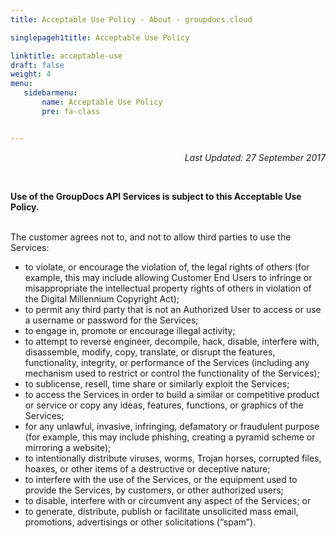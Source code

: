 ```yaml
---
title: Acceptable Use Policy - About - groupdocs.cloud

singlepageh1title: Acceptable Use Policy

linktitle: acceptable-use
draft: false
weight: 4
menu:
   sidebarmenu: 
       name: Acceptable Use Policy
       pre: fa-class


---
```


<div class="siteContentPanel100w">

<p style="text-align: right;"><em>Last Updated: 27 September 2017</em></p>

<div class="clearfix"> </div><div class="clearfix">

**Use of the GroupDocs API Services is subject to this Acceptable Use Policy.**

<div class="clearfix"> </div>The customer agrees not to, and not to allow third parties to use the Services:

- to violate, or encourage the violation of, the legal rights of others (for example, this may include allowing Customer End Users to infringe or misappropriate the intellectual property rights of others in violation of the Digital Millennium Copyright Act);
- to permit any third party that is not an Authorized User to access or use a username or password for the Services;
- to engage in, promote or encourage illegal activity;
- to attempt to reverse engineer, decompile, hack, disable, interfere with, disassemble, modify, copy, translate, or disrupt the features, functionality, integrity, or performance of the Services (including any mechanism used to restrict or control the functionality of the Services);
- to sublicense, resell, time share or similarly exploit the Services;
- to access the Services in order to build a similar or competitive product or service or copy any ideas, features, functions, or graphics of the Services;
- for any unlawful, invasive, infringing, defamatory or fraudulent purpose (for example, this may include phishing, creating a pyramid scheme or mirroring a website);
- to intentionally distribute viruses, worms, Trojan horses, corrupted files, hoaxes, or other items of a destructive or deceptive nature;
- to interfere with the use of the Services, or the equipment used to provide the Services, by customers, or other authorized users;
- to disable, interfere with or circumvent any aspect of the Services; or
- to generate, distribute, publish or facilitate unsolicited mass email, promotions, advertisings or other solicitations (“spam”).
 
</div></div>
